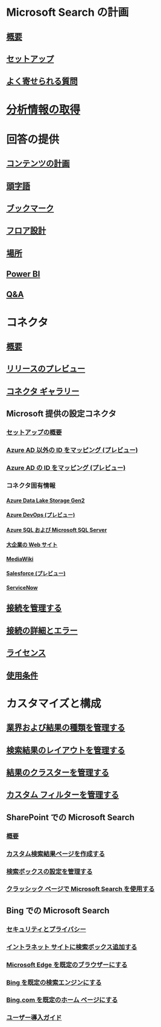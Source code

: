 # Microsoft Search の計画
## [概要](overview-microsoft-search.md)
## [セットアップ](setup-microsoft-search.md)
## [よく寄せられる質問](faqs.md)
# [分析情報の取得](usage-reports.md)
# 回答の提供
## [コンテンツの計画](plan-your-content.md)
## [頭字語](manage-acronyms.md)
## [ブックマーク](manage-bookmarks.md)
## [フロア設計](manage-floorplans.md)
## [場所](manage-locations.md)
## [Power BI](manage-powerbi.md)
## [Q&A](manage-qas.md)
# コネクタ
## [概要](connectors-overview.md)
## [リリースのプレビュー](connectors-preview.md)
## [コネクタ ギャラリー](connectors-gallery.md)
## Microsoft 提供の設定コネクタ
### [セットアップの概要](configure-connector.md)
### [Azure AD 以外の ID をマッピング (プレビュー)](map-non-aad.md)
### [Azure AD の ID をマッピング (プレビュー)](map-aad.md)
### コネクタ固有情報
#### [Azure Data Lake Storage Gen2](azure-data-lake-connector.md)
#### [Azure DevOps (プレビュー)](azure-devops-connector.md)
#### [Azure SQL および Microsoft SQL Server](MSSQL-connector.md)
#### [大企業の Web サイト](enterprise-web-connector.md)
#### [MediaWiki](mediawiki-connector.md)
#### [Salesforce (プレビュー)](salesforce-connector.md)
#### [ServiceNow](servicenow-connector.md)
## [接続を管理する](manage-connector.md)
## [接続の詳細とエラー](connector-details-errors.md)
## [ライセンス](licensing.md)
## [使用条件](terms-of-use.md)
# カスタマイズと構成
## [業界および結果の種類を管理する](customize-search-page.md)
## [検索結果のレイアウトを管理する](customize-results-layout.md)
## [結果のクラスターを管理する](result-cluster.md)
## [カスタム フィルターを管理する](custom-filters.md)
## SharePoint での Microsoft Search
### [概要](get-started-search-in-sharepoint-online.md)
### [カスタム検索結果ページを作成する](create-search-results-pages.md)
### [検索ボックスの設定を管理する](manage-spo-search-box.md)
### [クラッシック ページで Microsoft Search を使用する ](manage-classic-spo-pages.md)
## Bing での Microsoft Search
### [セキュリティとプライバシー](security-for-search.md)
### [イントラネット サイトに検索ボックス追加する](add-a-search-box-to-your-intranet-site.md)
### [Microsoft Edge を既定のブラウザーにする](/deployedge/edge-default-browser)
### [Bing を既定の検索エンジンにする](set-default-search-engine.md)
### [Bing.com を既定のホーム ページにする](set-default-homepage.md)
### [ユーザー導入ガイド](user-adoption-guide.md)
